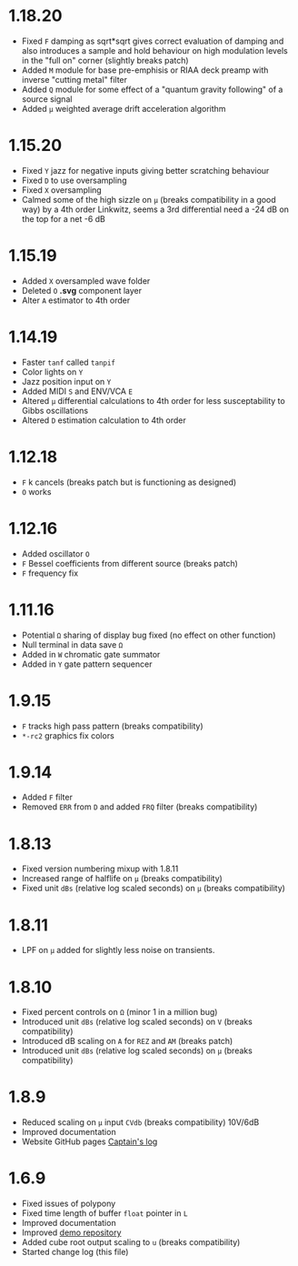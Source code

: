 1.18.20
===

* Fixed `F` damping as sqrt*sqrt gives correct evaluation of damping and also introduces a sample and hold behaviour on high modulation levels in the "full on" corner (slightly breaks patch)
* Added `M` module for base pre-emphisis or RIAA deck preamp with inverse "cutting metal" filter
* Added `Q` module for some effect of a "quantum gravity following" of a source signal
* Added `μ` weighted average drift acceleration algorithm

1.15.20
===

* Fixed `Y` jazz for negative inputs giving better scratching behaviour
* Fixed `D` to use oversampling
* Fixed `X` oversampling
* Calmed some of the high sizzle on `μ` (breaks compatibility in a good way) by a 4th order Linkwitz, seems a 3rd differential need a -24 dB on the top for a net -6 dB

1.15.19
===

* Added `X` oversampled wave folder
* Deleted `O` **.svg** component layer
* Alter `A` estimator to 4th order

1.14.19
===

* Faster `tanf` called `tanpif`
* Color lights on `Y`
* Jazz position input on `Y`
* Added MIDI `S` and ENV/VCA `E`
* Altered `μ` differential calculations to 4th order for less susceptability to Gibbs oscillations
* Altered `D` estimation calculation to 4th order

1.12.18
===

* `F` k cancels (breaks patch but is functioning as designed)
* `O` works

1.12.16
===

* Added oscillator `O`
* `F` Bessel coefficients from different source (breaks patch)
* `F` frequency fix

1.11.16
===

* Potential `Ω` sharing of display bug fixed (no effect on other function)
* Null terminal in data save `Ω`
* Added in `W` chromatic gate summator
* Added in `Y` gate pattern sequencer

1.9.15
===

* `F` tracks high pass pattern (breaks compatibility)
* `*-rc2` graphics fix colors

1.9.14
===

* Added `F` filter
* Removed `ERR` from `D` and added `FRQ` filter (breaks compatibility)

1.8.13
===

* Fixed version numbering mixup with 1.8.11
* Increased range of halflife on `μ` (breaks compatibility)
* Fixed unit `dBs` (relative log scaled seconds) on `μ` (breaks compatibility)

1.8.11
===

* LPF on `μ` added for slightly less noise on transients.


1.8.10
===

* Fixed percent controls on `Ω` (minor 1 in a million bug)
* Introduced unit `dBs` (relative log scaled seconds) on `V` (breaks compatibility)
* Introduced dB scaling on `A` for `REZ` and `AM` (breaks patch)
* Introduced unit `dBs` (relative log scaled seconds) on `μ` (breaks compatibility)

1.8.9
===

* Reduced scaling on `μ` input `CVdb` (breaks compatibility) 10V/6dB
* Improved documentation
* Website GitHub pages [Captain's log](https://jackokring.github.io/KRTPluginADemo/)

1.6.9
===

* Fixed issues of polypony
* Fixed time length of buffer `float` pointer in `L`
* Improved documentation
* Improved [demo repository](https://github.com/jackokring/KRTPluginADemo)
* Added cube root output scaling to `u` (breaks compatibility)
* Started change log (this file)

